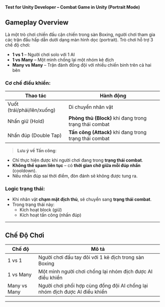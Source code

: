 **Test for Unity Developer – Combat Game in Unity (Portrait Mode)**

## Gameplay Overview

Là một trò chơi chiến đấu cận chiến trong sàn Boxing, người chơi tham gia các trận đấu hấp dẫn dưới dạng màn hình dọc (portrait). Trò chơi hỗ trợ 3 chế độ chơi:

- **1 vs 1** – Người chơi solo với 1 AI
- **1 vs Many** – Một mình chống lại một nhóm kẻ địch
- **Many vs Many** – Trận đánh đồng đội với nhiều chiến binh trên cả hai bên

###  Cơ chế điều khiển:

| Thao tác                             | Hành động                         |
|-------------------------------------|-----------------------------------|
| Vuốt (trái/phải/lên/xuống)         | Di chuyển nhân vật                |
| Nhấn giữ (Hold)                     | **Phòng thủ (Block)** khi đang trong trạng thái combat |
| Nhấn đúp (Double Tap)               | **Tấn công (Attack)** khi đang trong trạng thái combat |

> **Lưu ý về Tấn công**:
- Chỉ thực hiện được khi người chơi đang trong **trạng thái combat**.
- **Không thể spam liên tục** – có **thời gian chờ giữa mỗi đúp nhấn** (cooldown).
- Nếu nhấn đúp sai thời điểm, đòn đánh sẽ không được tung ra.


###  Logic trạng thái:

- Khi nhân vật **chạm mặt địch thủ**, sẽ chuyển sang **trạng thái combat**.
- Trong trạng thái này:
  - Kích hoạt block (giữ)
  - Kích hoạt tấn công (nhấn đúp)
---

## Chế Độ Chơi

| Chế độ       | Mô tả                                                                 |
|--------------|-----------------------------------------------------------------------|
| 1 vs 1       | Người chơi đấu tay đôi với 1 kẻ địch trong sàn Boxing                 |
| 1 vs Many    | Một mình người chơi chống lại nhóm địch được AI điều khiển            |
| Many vs Many | Người chơi phối hợp cùng đồng đội AI chống lại nhóm địch được AI điều khiển|

---

